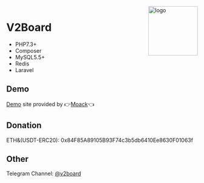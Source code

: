 <img src="https://user-gold-cdn.xitu.io/2019/11/18/16e7f1c39b59e52b?w=500&h=500&f=png&s=85055" alt="logo" width="130" height="130" align="right"/>

# **V2Board**

- PHP7.3+
- Composer
- MySQL5.5+
- Redis
- Laravel

## Demo

[Demo](https://v2board.com) site provided by 👉[Moack](https://www.moack.co.kr/dedicated.php)👈


## Donation
ETH&(USDT-ERC20): 0x84F85A89105B93F74c3b5db6410Ee8630F01063f

## Other
Telegram Channel: [@v2board](https://t.me/v2board)